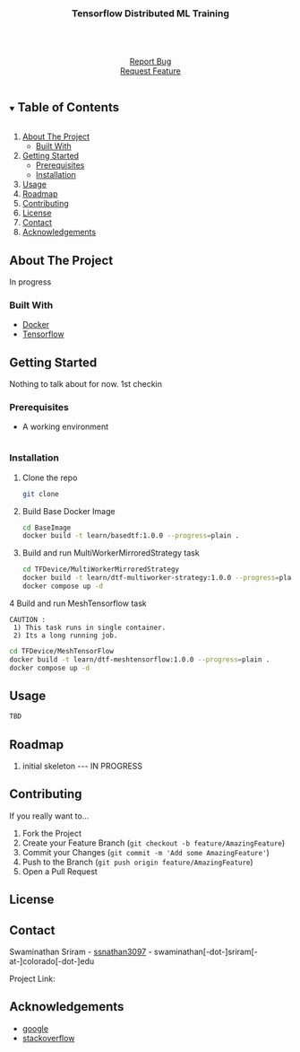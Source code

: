 <h3 align="center">Tensorflow Distributed ML Training</h3>
  <p align="center">
    <br />
    <br />
    <br />
    <a href="">Report Bug</a>
    <br/>
    <a href="">Request Feature</a>
  </p>


<!-- TABLE OF CONTENTS -->
<details open="open">
  <summary><h2 style="display: inline-block">Table of Contents</h2></summary>
  <ol>
    <li>
      <a href="#about-the-project">About The Project</a>
      <ul>
        <li><a href="#built-with">Built With</a></li>
      </ul>
    </li>
    <li>
      <a href="#getting-started">Getting Started</a>
      <ul>
        <li><a href="#prerequisites">Prerequisites</a></li>
        <li><a href="#installation">Installation</a></li>
      </ul>
    </li>
    <li><a href="#usage">Usage</a></li>
    <li><a href="#roadmap">Roadmap</a></li>
    <li><a href="#contributing">Contributing</a></li>
    <li><a href="#license">License</a></li>
    <li><a href="#contact">Contact</a></li>
    <li><a href="#acknowledgements">Acknowledgements</a></li>
  </ol>
</details>


<!-- ABOUT THE PROJECT -->

## About The Project

In progress

### Built With

* [Docker](https://www.docker.com/)
* [Tensorflow](https://www.tensorflow.org/)


<!-- GETTING STARTED -->

## Getting Started

Nothing to talk about for now. 1st checkin

### Prerequisites

* A working environment 
  ```sh
  ```

### Installation

1. Clone the repo
   ```sh
   git clone 
   ```
2. Build Base Docker Image
   ```sh
   cd BaseImage
   docker build -t learn/basedtf:1.0.0 --progress=plain .
   ```
3. Build and run MultiWorkerMirroredStrategy task
   ```sh
   cd TFDevice/MultiWorkerMirroredStrategy
   docker build -t learn/dtf-multiworker-strategy:1.0.0 --progress=plain .
   docker compose up -d
   ```
4 Build and run MeshTensorflow task
   ```
   CAUTION : 
    1) This task runs in single container.
    2) Its a long running job.
   ```
   ```sh
   cd TFDevice/MeshTensorFlow
   docker build -t learn/dtf-meshtensorflow:1.0.0 --progress=plain .
   docker compose up -d
   ```
    
<!-- USAGE EXAMPLES -->

## Usage

```sh
TBD
```

<!-- ROADMAP -->

## Roadmap

1. initial skeleton --- IN PROGRESS




<!-- CONTRIBUTING -->

## Contributing

If you really want to...

1. Fork the Project
2. Create your Feature Branch (`git checkout -b feature/AmazingFeature`)
3. Commit your Changes (`git commit -m 'Add some AmazingFeature'`)
4. Push to the Branch (`git push origin feature/AmazingFeature`)
5. Open a Pull Request

<!-- LICENSE -->

## License



<!-- CONTACT -->

## Contact

Swaminathan Sriram - [ssnathan3097](mailto:swsr1249@colorado.edu) - swaminathan[-dot-]sriram[-at-]colorado[-dot-]edu

Project Link:


<!-- ACKNOWLEDGEMENTS -->

## Acknowledgements

* [google](www.google.com)
* [stackoverflow](www.stackoverflow.com)


<!-- MARKDOWN LINKS & IMAGES -->
<!-- https://www.markdownguide.org/basic-syntax/#reference-style-links -->
